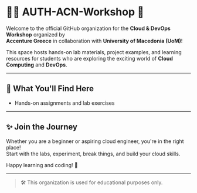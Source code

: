 # 👩‍💻 AUTH-ACN-Workshop 🚀

Welcome to the official GitHub organization for the **Cloud & DevOps Workshop** organized by  
**Accenture Greece** in collaboration with **University of Macedonia (UoM)**!

This space hosts hands-on lab materials, project examples, and learning resources for students who are exploring the exciting world of **Cloud Computing** and **DevOps**.

---

## 🌟 What You'll Find Here
- Hands-on assignments and lab exercises

---

## ✨ Join the Journey
Whether you are a beginner or aspiring cloud engineer, you're in the right place!  
Start with the labs, experiment, break things, and build your cloud skills.

Happy learning and coding! 🎯

---

> 🛠️ This organization is used for educational purposes only.
